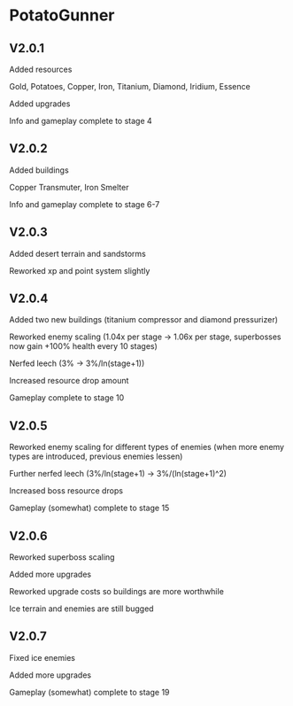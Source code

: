 # PotatoGunner

## V2.0.1

Added resources


Gold,
Potatoes,
Copper,
Iron,
Titanium,
Diamond,
Iridium,
Essence

Added upgrades

Info and gameplay complete to stage 4

## V2.0.2

Added buildings

Copper Transmuter, Iron Smelter


Info and gameplay complete to stage 6-7


## V2.0.3

Added desert terrain and sandstorms

Reworked xp and point system slightly

## V2.0.4

Added two new buildings (titanium compressor and diamond pressurizer)

Reworked enemy scaling (1.04x per stage -> 1.06x per stage, superbosses now gain +100% health every 10 stages)

Nerfed leech (3% -> 3%/ln(stage+1))

Increased resource drop amount

Gameplay complete to stage 10

## V2.0.5

Reworked enemy scaling for different types of enemies (when more enemy types are introduced, previous enemies lessen)

Further nerfed leech (3%/ln(stage+1) -> 3%/(ln(stage+1)^2)

Increased boss resource drops

Gameplay (somewhat) complete to stage 15

## V2.0.6

Reworked superboss scaling

Added more upgrades

Reworked upgrade costs so buildings are more worthwhile

Ice terrain and enemies are still bugged

## V2.0.7

Fixed ice enemies

Added more upgrades

Gameplay (somewhat) complete to stage 19




